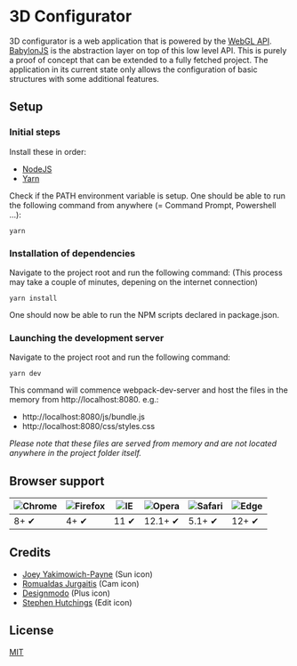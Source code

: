 3D Configurator
===============
3D configurator is a web application that is powered by the [WebGL API](https://www.khronos.org/webgl/). [BabylonJS](http://www.babylonjs.com/) is the abstraction layer on top of this low level API. This is purely a proof of concept that can be extended to a fully fetched project. The application in its current state only allows the configuration of basic structures with some additional features.
## Setup
### Initial steps
Install these in order:
* [NodeJS](https://nodejs.org/en/)
* [Yarn](https://yarnpkg.com/lang/en/)

Check if the PATH environment variable is setup. One should be able to run the following command from anywhere (= Command Prompt, Powershell ...):
```shell
yarn
```
### Installation of dependencies
Navigate to the project root and run the following command:
(This process may take a couple of minutes, depening on the internet connection)
```shell
yarn install
```
One should now be able to run the NPM scripts declared in package.json.
### Launching the development server
Navigate to the project root and run the following command:
```shell
yarn dev    
```
This command will commence webpack-dev-server and host the files in the memory from http://localhost:8080.
e.g.:
* http://localhost:8080/js/bundle.js
* http://localhost:8080/css/styles.css

*Please note that these files are served from memory and are not located anywhere in the project folder itself.*
## Browser support
![Chrome](https://github.com/alrra/browser-logos/blob/master/src/chrome/chrome_48x48.png?raw=true) | ![Firefox](https://github.com/alrra/browser-logos/blob/master/src/firefox/firefox_48x48.png?raw=true) | ![IE](https://github.com/alrra/browser-logos/blob/master/src/archive/internet-explorer_9-11/internet-explorer_9-11_48x48.png?raw=true) | ![Opera](https://github.com/alrra/browser-logos/blob/master/src/opera/opera_48x48.png?raw=true) | ![Safari](https://github.com/alrra/browser-logos/blob/master/src/safari/safari_48x48.png?raw=true) | ![Edge](https://github.com/alrra/browser-logos/blob/master/src/edge/edge_48x48.png?raw=true)
--- | --- | --- | --- | --- | --- |
8+ ✔ | 4+ ✔ | 11 ✔ | 12.1+ ✔ | 5.1+ ✔ | 12+ ✔ |
## Credits
* [Joey Yakimowich-Payne](https://www.iconfinder.com/jyapayne) (Sun icon)
* [Romualdas Jurgaitis](https://www.iconfinder.com/Sakagami) (Cam icon)
* [Designmodo](https://www.iconfinder.com/designmodo) (Plus icon)
* [Stephen Hutchings](http://typicons.com/) (Edit icon)
## License
[MIT](https://opensource.org/licenses/MIT)